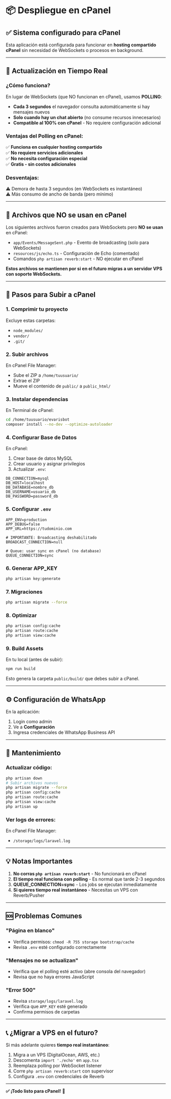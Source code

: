 # 📦 Despliegue en cPanel

## ✅ Sistema configurado para cPanel

Esta aplicación está configurada para funcionar en **hosting compartido cPanel** sin necesidad de WebSockets o procesos en background.

---

## 🔄 Actualización en Tiempo Real

### ¿Cómo funciona?

En lugar de WebSockets (que NO funcionan en cPanel), usamos **POLLING**:

- **Cada 3 segundos** el navegador consulta automáticamente si hay mensajes nuevos
- **Solo cuando hay un chat abierto** (no consume recursos innecesarios)
- **Compatible al 100% con cPanel** - No requiere configuración adicional

### Ventajas del Polling en cPanel:

✅ **Funciona en cualquier hosting compartido**  
✅ **No requiere servicios adicionales**  
✅ **No necesita configuración especial**  
✅ **Gratis - sin costos adicionales**  

### Desventajas:

⚠️ Demora de hasta 3 segundos (en WebSockets es instantáneo)  
⚠️ Más consumo de ancho de banda (pero mínimo)

---

## 📁 Archivos que NO se usan en cPanel

Los siguientes archivos fueron creados para WebSockets pero **NO se usan** en cPanel:

- `app/Events/MessageSent.php` - Evento de broadcasting (solo para WebSockets)
- `resources/js/echo.ts` - Configuración de Echo (comentado)
- Comandos `php artisan reverb:start` - NO ejecutar en cPanel

**Estos archivos se mantienen por si en el futuro migras a un servidor VPS con soporte WebSockets.**

---

## 🚀 Pasos para Subir a cPanel

### 1. **Comprimir tu proyecto**

Excluye estas carpetas:
- `node_modules/`
- `vendor/`
- `.git/`

### 2. **Subir archivos**

En cPanel File Manager:
- Sube el ZIP a `/home/tuusuario/`
- Extrae el ZIP
- Mueve el contenido de `public/` a `public_html/`

### 3. **Instalar dependencias**

En Terminal de cPanel:

```bash
cd /home/tuusuario/evarisbot
composer install --no-dev --optimize-autoloader
```

### 4. **Configurar Base de Datos**

En cPanel:
1. Crear base de datos MySQL
2. Crear usuario y asignar privilegios
3. Actualizar `.env`:

```env
DB_CONNECTION=mysql
DB_HOST=localhost
DB_DATABASE=nombre_db
DB_USERNAME=usuario_db
DB_PASSWORD=password_db
```

### 5. **Configurar `.env`**

```env
APP_ENV=production
APP_DEBUG=false
APP_URL=https://tudominio.com

# IMPORTANTE: Broadcasting deshabilitado
BROADCAST_CONNECTION=null

# Queue: usar sync en cPanel (no database)
QUEUE_CONNECTION=sync
```

### 6. **Generar APP_KEY**

```bash
php artisan key:generate
```

### 7. **Migraciones**

```bash
php artisan migrate --force
```

### 8. **Optimizar**

```bash
php artisan config:cache
php artisan route:cache
php artisan view:cache
```

### 9. **Build Assets**

En tu local (antes de subir):

```bash
npm run build
```

Esto genera la carpeta `public/build/` que debes subir a cPanel.

---

## ⚙️ Configuración de WhatsApp

En la aplicación:
1. Login como admin
2. Ve a **Configuración**
3. Ingresa credenciales de WhatsApp Business API

---

## 🔧 Mantenimiento

### Actualizar código:

```bash
php artisan down
# Subir archivos nuevos
php artisan migrate --force
php artisan config:cache
php artisan route:cache
php artisan view:cache
php artisan up
```

### Ver logs de errores:

En cPanel File Manager:
- `/storage/logs/laravel.log`

---

## 💡 Notas Importantes

1. **No corras `php artisan reverb:start`** - No funcionará en cPanel
2. **El tiempo real funciona con polling** - Es normal que tarde 2-3 segundos
3. **QUEUE_CONNECTION=sync** - Los jobs se ejecutan inmediatamente
4. **Si quieres tiempo real instantáneo** - Necesitas un VPS con Reverb/Pusher

---

## 🆘 Problemas Comunes

### "Página en blanco"
- Verifica permisos: `chmod -R 755 storage bootstrap/cache`
- Revisa `.env` esté configurado correctamente

### "Mensajes no se actualizan"
- Verifica que el polling esté activo (abre consola del navegador)
- Revisa que no haya errores JavaScript

### "Error 500"
- Revisa `storage/logs/laravel.log`
- Verifica que `APP_KEY` esté generado
- Confirma permisos de carpetas

---

## 📞 ¿Migrar a VPS en el futuro?

Si más adelante quieres **tiempo real instantáneo**:

1. Migra a un VPS (DigitalOcean, AWS, etc.)
2. Descomenta `import './echo'` en `app.tsx`
3. Reemplaza polling por WebSocket listener
4. Corre `php artisan reverb:start` con supervisor
5. Configura `.env` con credenciales de Reverb

---

**✅ ¡Todo listo para cPanel!** 🎉
